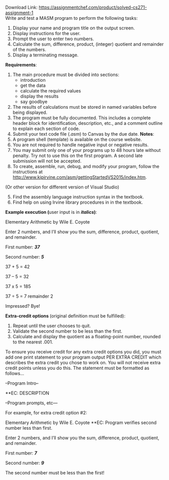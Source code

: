 Download Link: https://assignmentchef.com/product/solved-cs271-assignment-1
<br>
Write and test a MASM program to perform the following tasks:

<ol>

 <li>Display your name and program title on the output screen.</li>

 <li>Display instructions for the user.</li>

 <li>Prompt the user to enter two numbers.</li>

 <li>Calculate the sum, difference, product, (integer) quotient and remainder of the numbers.</li>

 <li>Display a terminating message.</li>

</ol>

<strong>Requirements</strong>:

<ol>

 <li>The main procedure must be divided into sections:

  <ul>

   <li>introduction</li>

   <li>get the data</li>

   <li>calculate the required values</li>

   <li>display the results</li>

   <li>say goodbye</li>

  </ul></li>

 <li>The results of calculations must be stored in named variables before being displayed.</li>

 <li>The program must be fully documented. This includes a complete header block for identification, description, etc., and a comment outline to explain each section of code.</li>

 <li>Submit your text code file (.<em>asm</em>) to Canvas by the due date. <strong>Notes</strong>:</li>

 <li>A program shell (template) is available on the course website.</li>

 <li>You are not required to handle negative input or negative results.</li>

 <li>You may submit only one of your programs up to 48 hours late without penalty. Try not to use this on the first program.  A second late submission will not be accepted.</li>

 <li>To create, assemble, run, debug, and modify your program, follow the instructions at <u>http://www.kipirvine.com/asm/gettingStartedVS2015/index.htm</u>.</li>

</ol>

(Or other version for different version of Visual Studio)

<ol start="5">

 <li>Find the assembly language instruction syntax in the textbook.</li>

 <li>Find help on using Irvine library procedures in in the textbook.</li>

</ol>




<strong>Example execution (</strong>user input is in <strong><em>italics</em>)</strong>:

Elementary Arithmetic     by Wile E. Coyote

Enter 2 numbers, and I’ll show you the sum, difference, product, quotient, and remainder.




First number: <strong><em>37</em></strong>

Second number: <strong><em>5</em></strong>




37 + 5 = 42

37 – 5 = 32

37 x 5 = 185

37 ÷ 5 = 7 remainder 2




Impressed?  Bye!




<strong>Extra-credit options </strong>(original definition must be fulfilled):

<ol>

 <li>Repeat until the user chooses to quit.</li>

 <li>Validate the second number to be less than the first.</li>

 <li>Calculate and display the quotient as a floating-point number, rounded to the nearest .001.</li>

</ol>




To ensure you receive credit for any extra credit options you did, you must add one print statement to your program output PER EXTRA CREDIT which describes the extra credit you chose to work on. You will not receive extra credit points unless you do this. The statement must be formatted as follows…




–Program Intro–

**EC: DESCRIPTION




–Program prompts, etc—

For example, for extra credit option #2:




Elementary Arithmetic     by Wile E. Coyote **EC: Program verifies second number less than first.




Enter 2 numbers, and I’ll show you the sum, difference, product, quotient, and remainder.




First number: <strong><em>7</em></strong>

Second number: <strong><em>9</em></strong>




The second number must be less than the first!